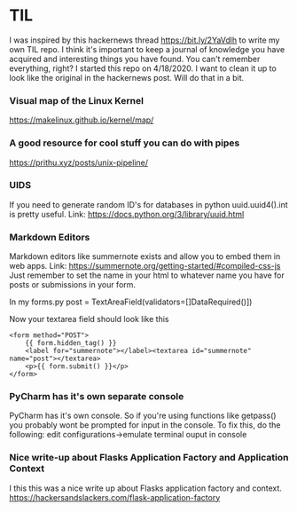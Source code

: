 # TIL

I was inspired by this hackernews thread https://bit.ly/2YaVdlh to write my own TIL repo.  I think it's important to keep a journal of knowledge you have acquired and interesting things you have found.  You can't remember everything, right?
I started this repo on 4/18/2020.  I want to clean it up to look like the original in the hackernews post.  Will do that in a bit.

### Visual map of the Linux Kernel

https://makelinux.github.io/kernel/map/

### A good resource for cool stuff you can do with pipes

https://prithu.xyz/posts/unix-pipeline/

### UIDS

If you need to generate random ID's for databases in python uuid.uuid4().int is pretty useful.  Link: https://docs.python.org/3/library/uuid.html

### Markdown Editors

Markdown editors like summernote exists and allow you to embed them in web apps. Link: https://summernote.org/getting-started/#compiled-css-js
Just remember to set the name in your html to whatever name you have for posts or submissions in your form.

In my forms.py
post = TextAreaField(validators=[]DataRequired()])

Now your textarea field should look like this

    <form method="POST">
        {{ form.hidden_tag() }}
        <label for="summernote"></label><textarea id="summernote" name="post"></textarea>
        <p>{{ form.submit() }}</p>
    </form>

### PyCharm has it's own separate console

PyCharm has it's own console.  So if you're using functions like getpass() you probably wont be prompted for input in the console.
To fix this, do the following: edit configurations->emulate terminal ouput in console

### Nice write-up about Flasks Application Factory and Application Context
I this this was a nice write up about Flasks application factory and context.
https://hackersandslackers.com/flask-application-factory